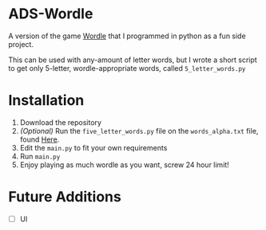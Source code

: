 # ADS-Wordle
A version of the game [Wordle](https://www.powerlanguage.co.uk/wordle/) that I programmed in python as a fun side project.

This can be used with any-amount of letter words, but I wrote a short script to get only 5-letter, wordle-appropriate words, called `5_letter_words.py`

# Installation
1. Download the repository
2. *(Optional)* Run the `five_letter_words.py` file on the `words_alpha.txt` file, found [Here](https://github.com/dwyl/english-words/blob/master/words_alpha.txt).
3. Edit the `main.py` to fit your own requirements
4. Run `main.py`
5. Enjoy playing as much wordle as you want, screw 24 hour limit!

# Future Additions
- [ ] UI